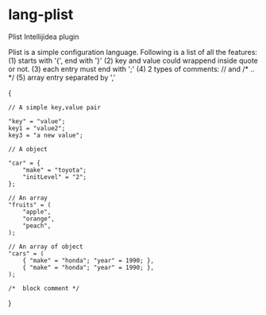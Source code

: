 # lang-plist
Plist Intellijidea plugin



Plist is a simple configuration language.  Following is a list of all the features:
(1)  starts with '{', end with '}'
(2)  key and value could wrappend inside quote or not.
(3)  each entry must end with ';'
(4)  2 types of comments:  // and /* .. */
(5)  array entry separated by ','

{

    // A simple key,value pair

    "key" = "value";
    key1 = "value2";
    key3 = "a new value";

    // A object

    "car" = {
        "make" = "toyota";
        "initLevel" = "2";
    };

    // An array
    "fruits" = (
        "apple",
        "orange",
        "peach",
    );

    // An array of object
    "cars" = (
        { "make" = "honda"; "year" = 1990; },
        { "make" = "honda"; "year" = 1990; },
    );

    /*  block comment */

}
